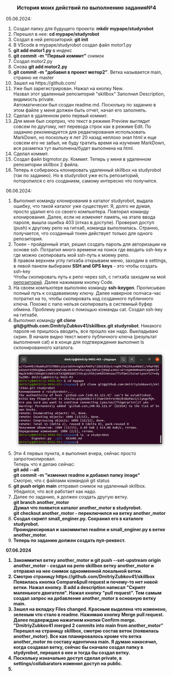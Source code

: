 <h3 align=center>История моих действий по выполнению задания№4</h3>
05.06.2024:<br>
<ol>
<li>Создал папку для будущего проекта: <b>mkdir mypape/studyrobot</b>
<li>Перешел в нее: <b>cd mypape/studyrobot</b>
<li>Создал в ней репозиторий: <b>git init</b>
<li>В VScode в mypape/studyrobot создал файл  motor1.py
<li><b>git add motor1.py</b> в индекс
<li><b>git commit -m "Первый коммит"</b> снимок
<li>Создал motor2.py
<li>Снова <b>git add motor2.py</b> 
<li><b>git commit -m "добавил в проект мотор2"</b>. Ветка называется main, странно не master
<li>Зашел на https://github.com/
<li>Уже был зарегистрирован. Нажал на кнопку New.<br>
Назвал этот удаленный репозиторий "skillbox" Заполнил Description, видимость private.<br>
Автоматически был создан readme.md. Поскольку по заданию в этом файле у меня должен быть отчет, начал его заполнять.
<li>Сделал в удаленном репо первый коммит.</li>
<li>Для меня был сюрприз, что текст в режиме Preview выглядит совсем по другому, нет перевода строк как в режиме Edit. По заданию рекомендуется для редактирования использовать MarkDown, но поскольку я лет 20 назад неплохо знал html и еще совсем его не забыл, не буду тратить время на изучение MarkDown, вся разметка тут выполнена/будет выполнена на html.</li>
<li>Сделал коммит.
<li>Создал файл bigmotor.py. Коммит. Теперь у меня в удаленном репозитории skillbox 2 файла.</li>
<li>Теперь я собираюсь клонировать удаленный skillbox на studyrobot (так по заданию). Но в studyrobot уже есть репозиторий, поторопился с его созданием, самому интересно что получится. 
</ol>
06.06.2024:
<ol>
<li>Выполнил команду клонирования в каталог studyrobot, выдала ошибку, что такой каталог уже существует. Я, долго не думая, просто удалил его со своего компьютера. Повторил команду клонирования. Далее, если не изменяет память, на этапе ввода пароля, вышла ошибка 403 (отказ в доступе). Проверил доступ (push) к другому репо на гитхаб, команда выполнилась. Странно, получается, что созданный токен действует только для одного репозитория. 
<li>Токен - пройденный этап, решил создать пароль для авторизации на основе ssh. Потратил много времени на поиск где вводить ssh-key и где можно скопировать мой ssh-путь к моему репо.<br>
В правом верхнем углу гитхаба открываем меню, заходим в settings, в левой панели выбираем <b>SSH and GPS keys</b> - это чтобы создать ssh-key<br>
Чтобы скопировать путь к репо через ssh, с гитхаба заходим на мой <a href="https://github.com/DmitriyZubkov41/skillbox">репозиторий</a>. Далее нажимаем кнопку Code.<br>
<li>На своем компьютере выполняю команду <b>ssh-keygen</b>. Прописываю полный путь к создаваемому ключу. Далее наверное полчаса-час потратил на то, чтобы скопировать код созданного публичного ключа. Похоже с nano нельзя скопировать в системный буфер обмена. Проблему решил с помощью команды cat. Создал ssh-key на гитхабе.
<li> Выполнил команду <b>git clone git@github.com:DmitriyZubkov41/skillbox.git studyrobot</b>. Никакого пароля не пришлось вводить, все прошло как надо. Выкладываю скрин. В начале видно текст моего публичного ключа (результат выполнения cat) и в конце для подтверждения  выполнил ls склонированного каталога. <br>
<img src="image/ssh_key_clone.png">
<li>Эти 4 первых пункта, я выполнил вчера, сейчас просто запротоколировал.<br>
Теперь что я делаю сейчас:<br>
<b>git add --all</b><br>
<b>git commit -m "изменил readme и добавил папку image"</b><br>
Смотрю, что с файлами командой git status
<li><b>git push origin main</b> отправил снимок на удаленный skillbox. Убедился, что всё работает как надо.
<li>Далее по заданию, я должен создать другую ветку.<br>
<b>git branch another_motor<br>
Думал что появится каталог another_motor в studyrobot.<br>
<b>git checkout another_motor</b> - переключился на ветку another_motor
<li>Создал скрипт small_enginer.py. Сохранил его в каталоге studyrobot.<br>
Проиндексировал и закоммитил readme и small_enginer.py в ветке another_motor.
<li>Теперь по заданию должен создать пул-реквест.
</ol>
07.06.2024
<ol>
<li>Закоммитил ветку another_motor и <b>git push --set-upstream origin another_motor</b> - создал на репо skillbox ветку another_motor и отправил на нее снимок одноименной локальной ветки.
<li>Смотрю страницу https://github.com/DmitriyZubkov41/skillbox Появилась кнопка Compare&pull request и почему-то нет новой ветки. Нажал кнопку. В add a description написал "Скрипт маленького двигателя". Нажал кнопку "pull request". Тем самым создал запрос на добавление another_motor в основную ветку  main.
<li>Зашел на вкладку Files changed. Красным выделена что изменено, зеленым что стало в readme. Нажимаю кнопку Merge pull request. Далее подверждаю нажатием кнопки Confirm merge.<br>
"DmitriyZubkov41 merged 2 commits into main from another_motor"<br>
Перешел на страницу  skillbox, смотрю состав веток (появилась  another_motor). Все как планировалось кроме что ветка another_motor по составу идентична main. Я думаю накосячил, когда создавал ветку, сейчас бы сначало создал папку в stydyrobot, перешел в нее и тогда бы создал ветку.
<li>Поскольку изначально доступ сделал private, в settings/collabarators изменил доступ на public.
<li>